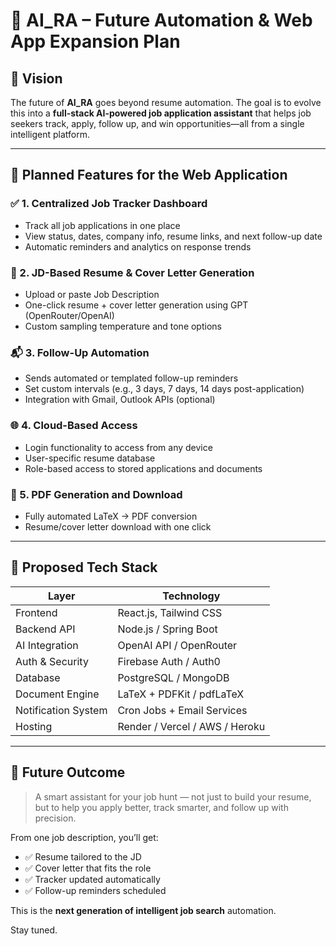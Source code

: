 # 🔮 AI_RA – Future Automation & Web App Expansion Plan

## 🎯 Vision

The future of **AI_RA** goes beyond resume automation. The goal is to evolve this into a **full-stack AI-powered job application assistant** that helps job seekers track, apply, follow up, and win opportunities—all from a single intelligent platform.

---

## 🧩 Planned Features for the Web Application

### ✅ 1. Centralized Job Tracker Dashboard
- Track all job applications in one place
- View status, dates, company info, resume links, and next follow-up date
- Automatic reminders and analytics on response trends

### 📝 2. JD-Based Resume & Cover Letter Generation
- Upload or paste Job Description
- One-click resume + cover letter generation using GPT (OpenRouter/OpenAI)
- Custom sampling temperature and tone options

### 📬 3. Follow-Up Automation
- Sends automated or templated follow-up reminders
- Set custom intervals (e.g., 3 days, 7 days, 14 days post-application)
- Integration with Gmail, Outlook APIs (optional)

### 🌐 4. Cloud-Based Access
- Login functionality to access from any device
- User-specific resume database
- Role-based access to stored applications and documents

### 📂 5. PDF Generation and Download
- Fully automated LaTeX → PDF conversion
- Resume/cover letter download with one click

---

## 🧱 Proposed Tech Stack

| Layer              | Technology                    |
|-------------------|-------------------------------|
| Frontend          | React.js, Tailwind CSS        |
| Backend API       | Node.js / Spring Boot         |
| AI Integration    | OpenAI API / OpenRouter       |
| Auth & Security   | Firebase Auth / Auth0         |
| Database          | PostgreSQL / MongoDB          |
| Document Engine   | LaTeX + PDFKit / pdfLaTeX     |
| Notification System | Cron Jobs + Email Services  |
| Hosting           | Render / Vercel / AWS / Heroku|

---

## 🧠 Future Outcome

> A smart assistant for your job hunt — not just to build your resume, but to help you apply better, track smarter, and follow up with precision.

From one job description, you’ll get:
- ✅ Resume tailored to the JD
- ✅ Cover letter that fits the role
- ✅ Tracker updated automatically
- ✅ Follow-up reminders scheduled

This is the **next generation of intelligent job search** automation.

Stay tuned.

